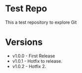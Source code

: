 # Test Repo
This a test repository to explore Git

# Versions
* v1.0.0 - First Release
* v1.0.1 - Hotfix to release.
* v1.0.2 - Hotfix 2.  
